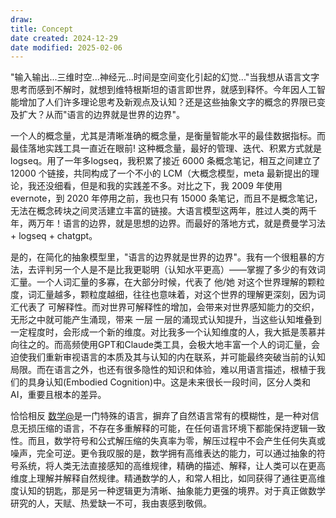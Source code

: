 ```yaml
---
draw:
title: Concept
date created: 2024-12-29
date modified: 2025-02-06
---
```


"输入输出...三维时空...神经元...时间是空间变化引起的幻觉..."当我想从语言文字思考而感到不解时，就想到维特根斯坦的语言即世界，就感到释怀。今年因人工智能增加了人们许多理论思考及新观点及认知？还是这些抽象文字的概念的界限已变及扩大？从而"语言的边界就是世界的边界"。

一个人的概念量，尤其是清晰准确的概念量，是衡量智能水平的最佳数据指标。而最佳落地实践工具一直近在眼前! 这种概念量，最好的管理、迭代、积累方式就是logseq。用了一年多logseq，我积累了接近 6000 条概念笔记，相互之间建立了12000 个链接，共同构成了一个不小的 LCM（大概念模型，meta 最新提出的理论，我还没细看，但是和我的实践差不多。对比之下，我 2009 年使用 evernote，到 2020 年停用之前，我也只有 15000 条笔记，而且不是概念笔记，无法在概念砖块之间灵活建立丰富的链接。大语言模型这两年，胜过人类的两千年，两万年！语言的边界，就是思想的边界。而最好的落地方式，就是费曼学习法 + logseq + chatgpt。

是的，在简化的抽象模型里，"语言的边界就是世界的边界"。我有一个很粗暴的方法，去评判另一个人是不是比我更聪明（认知水平更高）——掌握了多少的有效词汇量。一个人词汇量的多寡，在大部分时候，代表了 他/她 对这个世界理解的颗粒度，词汇量越多，颗粒度越细，往往也意味着，对这个世界的理解更深刻，因为词汇代表了 可解释性。而对世界可解释性的增加，会带来对世界感知能力的交织，无形之中就可能产生涌现，带来 一层 一层的涌现式认知提升，当这些认知堆叠到一定程度时，会形成一个新的维度。对比我多一个认知维度的人，我大抵是羡慕并向往之的。而高频使用GPT和Claude类工具，会极大地丰富一个人的词汇量，会迫使我们重新审视语言的本质及其与认知的内在联系，并可能最终突破当前的认知局限。而在语言之外，也还有很多隐性的知识和体验，难以用语言描述，根植于我们的具身认知(Embodied Cognition)中。这是未来很长一段时间，区分人类和AI，重要且根本的差异。

恰恰相反 [数学@](数学@.md)是一门特殊的语言，摒弃了自然语言常有的模糊性，是一种对信息无损压缩的语言，不存在多重解释的可能，在任何语言环境下都能保持逻辑一致性。而且，数学符号和公式解压缩的失真率为零，解压过程中不会产生任何失真或噪声，完全可逆。更令我叹服的是，数学拥有高维表达的能力，可以通过抽象的符号系统，将人类无法直接感知的高维规律，精确的描述、解释，让人类可以在更高维度上理解并解释自然规律。精通数学的人，和常人相比，如同获得了通往更高维度认知的钥匙，那是另一种逻辑更为清晰、抽象能力更强的境界。对于真正做数学研究的人，天赋、热爱缺一不可，我由衷感到敬佩。
